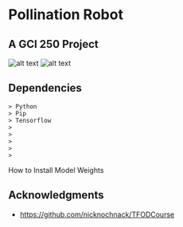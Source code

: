 # **Pollination Robot**
## A GCI 250 Project

![alt text](https://i.imgur.com/8l32brU.png)
![alt text](https://i.imgur.com/WWW1CkQ.png)


## Dependencies
    > Python
    > Pip
    > Tensorflow
    > 
    > 
    > 
    > 
    >  


How to Install Model Weights





## Acknowledgments
- https://github.com/nicknochnack/TFODCourse

